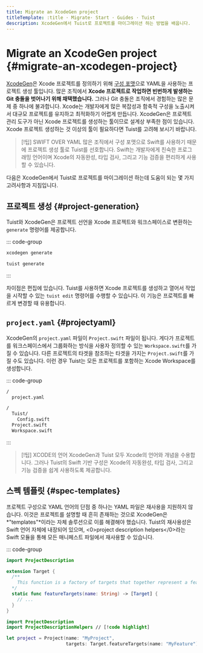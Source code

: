 ```yaml
---
title: Migrate an XcodeGen project
titleTemplate: :title · Migrate· Start · Guides · Tuist
description: XcodeGen에서 Tuist로 프로젝트를 마이그레이션 하는 방법을 배웁니다.
---
```


# Migrate an XcodeGen project {#migrate-an-xcodegen-project}

[XcodeGen](https://github.com/yonaskolb/XcodeGen)은 Xcode 프로젝트를 정의하기 위해 [구성 포맷](https://github.com/yonaskolb/XcodeGen/blob/master/Docs/ProjectSpec.md)으로 YAML을 사용하는 프로젝트 생성 툴입니다. 많은 조직에서 **Xcode 프로젝트로 작업하면 빈번하게 발생하는 Git 충돌을 벗어나기 위해 채택했습니다.** 그러나 Git 충돌은 조직에서 경험하는 많은 문제 중 하나에 불과합니다. Xcode는 개발자에게 많은 복잡성과 함축적 구성을 노출시켜서 대규모 프로젝트를 유지하고 최적화하기 어렵게 만듭니다. XcodeGen은 프로젝트 관리 도구가 아닌 Xcode 프로젝트를 생성하는 툴이므로 설계상 부족한 점이 있습니다. Xcode 프로젝트 생성하는 것 이상의 툴이 필요하다면 Tuist를 고려해 보시기 바랍니다.

> [!팁] SWIFT OVER YAML
> 많은 조직에서 구성 포맷으로 Swift를 사용하기 때문에 프로젝트 생성 툴로 Tuist를 선호합니다. Swift는 개발자에게 친숙한 프로그래밍 언어이며 Xcode의 자동완성, 타입 검사, 그리고 기능 검증을 편리하게 사용할 수 있습니다.

다음은 XcodeGen에서 Tuist로 프로젝트를 마이그레이션 하는데 도움이 되는 몇 가지 고려사항과 지침입니다.

## 프로젝트 생성 {#project-generation}

Tuist와 XcodeGen은 프로젝트 선언을 Xcode 프로젝트와 워크스페이스로 변환하는 `generate` 명령어를 제공합니다.

::: code-group

```bash [XcodeGen]
xcodegen generate
```

```bash [Tuist]
tuist generate
```

:::

차이점은 편집에 있습니다. Tuist를 사용하면 Xcode 프로젝트를 생성하고 열어서 작업을 시작할 수 있는 `tuist edit` 명령어를 수행할 수 있습니다. 이 기능은 프로젝트를 빠르게 변경할 때 유용합니다.

## `project.yaml` {#projectyaml}

XcodeGen의 `project.yaml` 파일이 `Project.swift` 파일이 됩니다. 게다가 프로젝트를 워크스페이스에서 그룹화하는 방식을 사용자 정의할 수 있는 `Workspace.swift`를 가질 수 있습니다. 다른 프로젝트의 타겟을 참조하는 타겟을 가지는 `Project.swift`를 가질 수도 있습니다. 이런 경우 Tuist는 모든 프로젝트를 포함하는 Xcode Workspace를 생성합니다.

::: code-group

```bash [XcodeGen directory structure]
/
  project.yaml
```

```bash [Tuist directory structure]
/
  Tuist/
    Config.swift
  Project.swift
  Workspace.swift
```

:::

> [!팁] XCODE의 언어
> XcodeGen과 Tuist 모두 Xcode의 언어와 개념을 수용합니다. 그러나 Tuist의 Swift 기반 구성은 Xcode의 자동완성, 타입 검사, 그리고 기능 검증을 쉽게 사용하도록 제공합니다.

## 스펙 템플릿 {#spec-templates}

프로젝트 구성으로 YAML 언어의 단점 중 하나는 YAML 파일은 재사용을 지원하지 않습니다. 이것은 프로젝트를 설명할 때 흔히 존재하는 것으로 XcodeGen은 \*"templates"\*이라는 자체 솔루션으로 이를 해결해야 했습니다. Tuist의 재사용성은 Swift 언어 자체에 내장되어 있으며, <0>project description helpers</0>라는 Swift 모듈을 통해 모든 매니페스트 파일에서 재사용할 수 있습니다.

::: code-group

```swift [Tuist/ProjectDescriptionHelpers/Target+Features.swift]
import ProjectDescription

extension Target {
  /**
    This function is a factory of targets that together represent a feature.
  */
  static func featureTargets(name: String) -> [Target] {
    // ...
  }
}
```

```swift [Project.swift]
import ProjectDescription
import ProjectDescriptionHelpers // [!code highlight]

let project = Project(name: "MyProject",
                      targets: Target.featureTargets(name: "MyFeature")) // [!code highlight]
```
